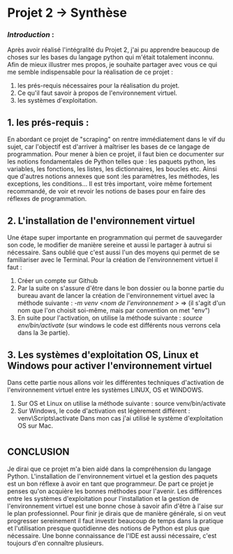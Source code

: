 # Projet 2 -> Synthèse
### *Introduction* :
Après avoir réalisé l'intégralité du Projet 2, j'ai pu apprendre beaucoup de choses sur les bases du langage python qui m'était totalement inconnu.
Afin de mieux illustrer mes propos, je souhaite partager avec vous ce qui me semble indispensable pour la réalisation de ce projet : 

1. les prés-requis nécessaires pour la réalisation du projet.
2. Ce qu'il faut savoir à propos de l'environnement virtuel.
3. les systèmes d'exploitation.

## 1. les prés-requis :
En abordant ce projet de "scraping" on rentre immédiatement dans le vif du sujet, car l'objectif est d'arriver à maîtriser les bases de ce langage de programmation. 
Pour mener à bien ce projet, il faut bien ce documenter sur les notions fondamentales de Python telles que : les paquets python, les variables, les fonctions, les listes, les dictionnaires, les boucles etc.
Ainsi que d'autres notions annexes que sont :les paramètres, les méthodes, les exceptions, les conditions...
Il est très important, voire même fortement recommandé, de voir et revoir les notions de bases pour en faire des réflexes de programmation.

## 2. L'installation de l'environnement virtuel
Une étape super importante en programmation qui permet de sauvegarder son code, le modifier de manière sereine et aussi le partager à autrui si nécessaire.
Sans oublié que c'est aussi l'un des moyens qui permet de se familiariser avec le Terminal.
Pour la création de l'environnement virtuel il faut :
1. Créer un compte sur Github
2. Par la suite on s'assure d'être dans le bon dossier ou la bonne partie du bureau avant de lancer la création de l'environnement virtuel avec la méthode suivante : *-m venv <nom de l'environnement >* => (il s'agit d'un nom que l'on choisit soi-même, mais par convention on met "env")
4. En suite pour l'activation, on utilise la méthode suivante : *source env/bin/activate* (sur windows le code est différents nous verrons cela dans la 3e partie).

## 3. Les systèmes d'exploitation OS, Linux et Windows pour activer l'environnement virtuel
Dans cette partie nous allons voir les différentes techniques d'activation de l'environnement virtuel entre les systèmes LINUX, OS et WINDOWS.
1. Sur OS et Linux on utilise la méthode suivante : source venv/bin/activate
2. Sur Windows, le code d'activation est légèrement différent : venv\Scripts\activate
Dans mon cas j'ai utilisé le système d'exploitation OS sur Mac.

#
## CONCLUSION
Je dirai que ce projet m'a bien aidé dans la compréhension du langage Python.
L'installation de l'environnement virtuel et la gestion des paquets est un bon réflexe à avoir en tant que programmeur. De part ce projet je penses qu'on acquière les bonnes méthodes pour l'avenir.
Les différences entre les systèmes d'exploitation pour l'installation et la gestion de l'environnement virtuel est une bonne chose à savoir afin d'être à l'aise sur le plan professionnel. 
Pour finir je dirais que de manière générale, si on veut progresser sereinement il faut investir beaucoup de temps dans la pratique et l'utilisation presque quotidienne des notions de Python est plus que nécessaire. Une bonne connaissance de l'IDE est aussi nécessaire, c'est toujours d'en connaître plusieurs.
